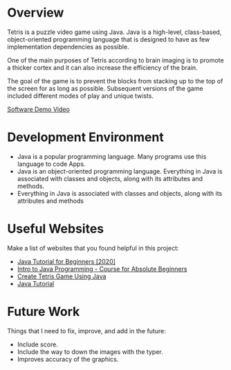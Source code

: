 # Overview

Tetris is a puzzle video game using Java. Java is a high-level, class-based, object-oriented programming language that is designed to have as few implementation dependencies as possible.

One of the main purposes of Tetris according to brain imaging is to promote a thicker cortex and it can also increase the efficiency of the brain.

The goal of the game is to prevent the blocks from stacking up to the top of the screen for as long as possible. Subsequent versions of the game included different modes of play and unique twists.

[Software Demo Video](https://studio.youtube.com/channel/UCmsTTxC5IJvKo9dmyQIfB8Q/videos/upload?filter=%5B%5D&sort=%7B%22columnType%22%3A%22date%22%2C%22sortOrder%22%3A%22DESCENDING%22%7D)

# Development Environment

* Java is a popular programming language. Many programs use this language to code Apps. 
* Java is an object-oriented programming language. Everything in Java is associated with classes and objects, along with its attributes and methods.
* Everything in Java is associated with classes and objects, along with its attributes and methods

# Useful Websites

Make a list of websites that you found helpful in this project:
* [Java Tutorial for Beginners [2020]](https://www.youtube.com/watch?v=eIrMbAQSU34)
* [Intro to Java Programming - Course for Absolute Beginners](https://www.youtube.com/watch?v=GoXwIVyNvX0)
* [Create Tetris Game Using Java](https://www.youtube.com/watch?v=KjEaD0KyL0w)
* [Java Tutorial](https://www.w3schools.com/java/)

# Future Work

Things that I need to fix, improve, and add in the future:
* Include score.
* Include the way to down the images with the typer.
* Improves accuracy of the graphics.